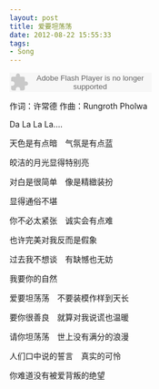 ```yaml
---
layout: post
title: 爱要坦荡荡
date: 2012-08-22 15:55:33
tags:
- Song
---
```


<object classid="clsid:d27cdb6e-ae6d-11cf-96b8-444553540000" codebase=" http://fpdownload.macromedia.com/pub/shockwave/cabs/flash/swflash.cab#version=7,0,0,0" width="250" height="34"><param name="allowScriptAccess" value="sameDomain"><param name="movie" value=" http://l.5sing.com/player.swf?songtype=fc&songid=7504422"><param name="quality" value="high"><param name="bgcolor" value="#ffffff"><embed src=" http://l.5sing.com/player.swf?songtype=fc&songid=7504422" quality="high" bgcolor="#ffffff" width="250" height="34" allowScriptAccess="sameDomain" type="application/x-shockwave-flash" pluginspage=" http://www.macromedia.com/go/getflashplayer" /></object>

作词：许常德
作曲：Rungroth Pholwa

Da La La La....

天色是有点暗　气氛是有点蓝

皎洁的月光显得特别亮

对白是很简单　像是精緻装扮

显得通俗不堪

你不必太紧张　诚实会有点难

也许完美对我反而是假象

过去我不想谈　有缺憾也无妨

我要你的自然

爱要坦荡荡　不要装模作样到天长

要你很善良　就算对我说谎也温暖

请你坦荡荡　世上没有满分的浪漫

人们口中说的誓言　真实的可怜

你难道没有被爱背叛的绝望
